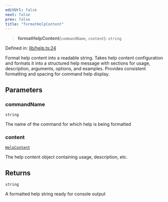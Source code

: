```yaml
---
editUrl: false
next: false
prev: false
title: "formatHelpContent"
---
```


> **formatHelpContent**(`commandName`, `content`): `string`

Defined in: [lib/help.ts:24](https://github.com/yashjawale/fabr/blob/f92675816a3f8768b3ea0b7f8742e3a12556014c/src/lib/help.ts#L24)

Format help content into a readable string.
Takes help content configuration and formats it into a structured help message
with sections for usage, description, arguments, options, and examples.
Provides consistent formatting and spacing for command help display.

## Parameters

### commandName

`string`

The name of the command for which help is being formatted

### content

[`HelpContent`](/fabr/api/lib/help/interfaces/helpcontent/)

The help content object containing usage, description, etc.

## Returns

`string`

A formatted help string ready for console output
